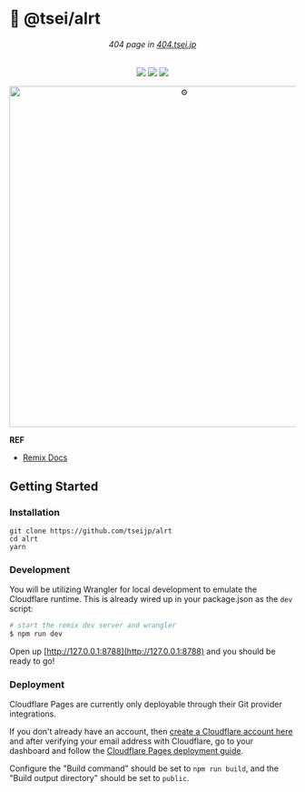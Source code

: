# 🚨 @tsei/alrt

<div align="center">

###### 404 page in [404.tsei.jp][alrt]

[![][status-img]][status]
[![][code-quality-img]][code-quality]
[![][license-img]][license]

  <a href="https://404.tsei.jp/">
    <img src="https://i.imgur.com/raM25u6.gif" width="600" alt="⚙" />
  </a>
</div>

[alrt]: https://404.tsei.jp/
[status]: https://github.com/tseijp/alrt/actions/
[code-quality]: https://www.codefactor.io/repository/github/tseijp/alrt/
[license]: https://github.com/tseijp/alrt/
[status-img]: https://img.shields.io/badge/build-passing-red?style=flat&colorA=000&colorB=000
[code-quality-img]: https://img.shields.io/codefactor/grade/github/tseijp/alrt?style=flat&colorA=000&colorB=000
[license-img]: https://img.shields.io/badge/license-MIT-black?style=flat&colorA=000&colorB=000

__REF__
- [Remix Docs](https://remix.run/docs)

## Getting Started

### Installation

```shell
git clone https://github.com/tseijp/alrt
cd alrt
yarn
```

### Development

You will be utilizing Wrangler for local development to emulate the Cloudflare runtime.
This is already wired up in your package.json as the `dev` script:

```sh
# start the remix dev server and wrangler
$ npm run dev
```

Open up [http://127.0.0.1:8788](http://127.0.0.1:8788) and you should be ready to go!

### Deployment

Cloudflare Pages are currently only deployable through their Git provider integrations.

If you don't already have an account,
then [create a Cloudflare account here][pages] and after verifying your email address with Cloudflare,
go to your dashboard and follow the [Cloudflare Pages deployment guide][guide].

[pages]: https://dash.cloudflare.com/sign-up/pages
[guide]: https://developers.cloudflare.com/pages/framework-guides/deploy-anything

Configure the "Build command" should be set to `npm run build`, and the "Build output directory" should be set to `public`.
